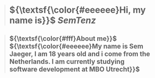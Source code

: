 > # ${\textsf{\color{#eeeeee}Hi, my name is}}$ ${SemTenz}$

> ## ${\textsf{\color{#fff}About me}}$ ${\textsf{\color{#eeeeee}My name is Sem Jaeger, I am 18 years old and i come from the Netherlands. I am currently studying software development at MBO Utrecht}}$ 
